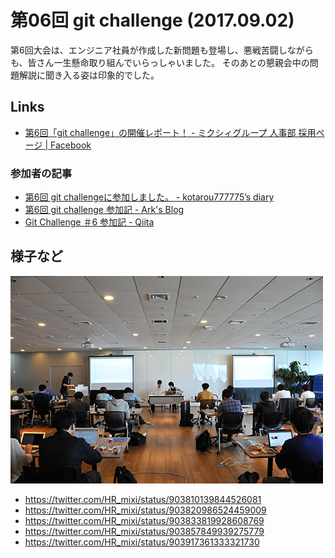 # 第06回 git challenge (2017.09.02)

第6回大会は、エンジニア社員が作成した新問題も登場し、悪戦苦闘しながらも、皆さん一生懸命取り組んでいらっしゃいました。
そのあとの懇親会中の問題解説に聞き入る姿は印象的でした。

## Links

- [第6回「git challenge」の開催レポート！ - ミクシィグループ 人事部 採用ページ | Facebook](https://www.facebook.com/mixihr/posts/1927690774153570)

### 参加者の記事

- [第6回 git challengeに参加しました。 - kotarou777775’s diary](http://kotarou777775.hatenablog.com/entry/2017/09/03/003921)
- [第6回 git challenge 参加記 - Ark's Blog](http://ark4rk.hatenablog.com/entry/2017/09/03/173836)
- [Git Challenge ＃6 参加記 - Qiita](http://qiita.com/SUZUKI_Masaya/items/70063c3ac3faace0da66)

## 様子など

![](../images/06/01.jpg)

- https://twitter.com/HR_mixi/status/903810139844526081
- https://twitter.com/HR_mixi/status/903820986524459009
- https://twitter.com/HR_mixi/status/903833819928608769
- https://twitter.com/HR_mixi/status/903857849939275779
- https://twitter.com/HR_mixi/status/903917361333321730
